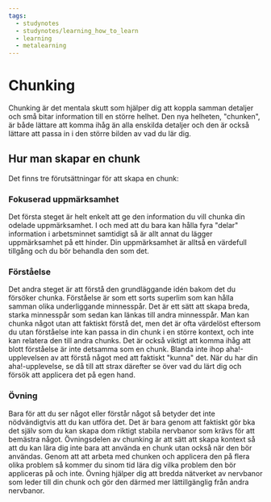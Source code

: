 ```yaml
---
tags:
  - studynotes
  - studynotes/learning_how_to_learn
  - learning
  - metalearning
---
```


# Chunking
Chunking är det mentala skutt som hjälper dig att koppla samman detaljer och små bitar information till en större helhet. Den nya helheten, "chunken", är både
lättare att komma ihåg än alla enskilda detaljer och den är också lättare att passa in i den större bilden av vad du lär dig.

## Hur man skapar en chunk
Det finns tre förutsättningar för att skapa en chunk:

### Fokuserad uppmärksamhet
Det första steget är helt enkelt att ge den information du vill chunka din
odelade uppmärksamhet. I och med att du bara kan hålla fyra "delar" information i arbetsminnet samtidigt så är allt annat du lägger uppmärksamhet på ett hinder. Din uppmärksamhet är alltså en värdefull tillgång och du bör behandla den som det.

### Förståelse
Det andra steget är att förstå den grundläggande idén bakom det du försöker
chunka. Förståelse är som ett sorts superlim som kan hålla samman olika underliggande minnesspår. Det är ett sätt att skapa breda, starka minnesspår som sedan kan länkas till andra minnesspår. Man kan chunka något utan att faktiskt förstå det, men det är ofta värdelöst eftersom du utan förståelse inte kan passa in din chunk i en större kontext, och inte kan relatera den till andra chunks. Det är också viktigt att komma ihåg att blott förståelse är inte detsamma som en chunk. Blanda inte ihop aha!-upplevelsen av att förstå något med att faktiskt "kunna" det. När du har din aha!-upplevelse, se då till att strax därefter se över vad du lärt dig och försök att applicera det på egen hand.

### Övning
Bara för att du ser något eller förstår något så betyder det inte nödvändigtvis
att du kan utföra det. Det är bara genom att faktiskt gör bka det själv som du kan skapa dom riktigt stabila nervbanor som krävs för att bemästra något. Övningsdelen av chunking är att sätt att skapa kontext så att du kan lära dig
inte bara att använda en chunk utan också när den bör användas. Genom att att
arbeta med chunken och applicera den på flera olika problem så kommer du sinom tid lära dig vilka problem den bör appliceras på och inte. Övning hjälper dig att bredda nätverket av nervbanor som leder till din chunk och gör den därmed mer lättillgänglig från andra nervbanor.
